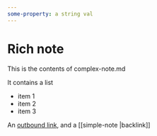 ```yaml
---
some-property: a string val
---
```


# Rich note

This is the contents of complex-note.md

It contains a list
- item 1
- item 2
- item 3

An [outbound link](https://example.com), and a [[simple-note |backlink]]